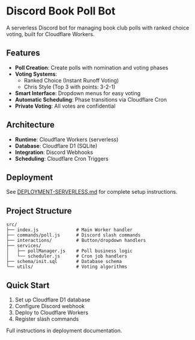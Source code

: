# Discord Book Poll Bot

A serverless Discord bot for managing book club polls with ranked choice voting, built for Cloudflare Workers.

## Features

- **Poll Creation**: Create polls with nomination and voting phases
- **Voting Systems**: 
  - Ranked Choice (Instant Runoff Voting)
  - Chris Style (Top 3 with points: 3-2-1)
- **Smart Interface**: Dropdown menus for easy voting
- **Automatic Scheduling**: Phase transitions via Cloudflare Cron
- **Private Voting**: All votes are confidential

## Architecture

- **Runtime**: Cloudflare Workers (serverless)
- **Database**: Cloudflare D1 (SQLite)
- **Integration**: Discord Webhooks
- **Scheduling**: Cloudflare Cron Triggers

## Deployment

See [DEPLOYMENT-SERVERLESS.md](DEPLOYMENT-SERVERLESS.md) for complete setup instructions.

## Project Structure

```
src/
├── index.js              # Main Worker handler
├── commands/poll.js      # Discord slash commands
├── interactions/         # Button/dropdown handlers
├── services/
│   ├── pollManager.js    # Poll business logic
│   └── scheduler.js      # Cron job handlers
├── schema/init.sql       # Database schema
└── utils/                # Voting algorithms
```

## Quick Start

1. Set up Cloudflare D1 database
2. Configure Discord webhook
3. Deploy to Cloudflare Workers
4. Register slash commands

Full instructions in deployment documentation.